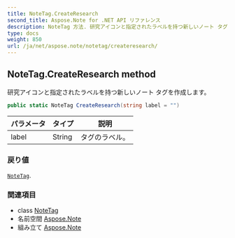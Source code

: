 ```yaml
---
title: NoteTag.CreateResearch
second_title: Aspose.Note for .NET API リファレンス
description: NoteTag 方法. 研究アイコンと指定されたラベルを持つ新しいノート タグを作成します
type: docs
weight: 850
url: /ja/net/aspose.note/notetag/createresearch/
---
```

## NoteTag.CreateResearch method

研究アイコンと指定されたラベルを持つ新しいノート タグを作成します。

```csharp
public static NoteTag CreateResearch(string label = "")
```

| パラメータ | タイプ | 説明 |
| --- | --- | --- |
| label | String | タグのラベル。 |

### 戻り値

[`NoteTag`](../).

### 関連項目

* class [NoteTag](../)
* 名前空間 [Aspose.Note](../../notetag/)
* 組み立て [Aspose.Note](../../../)


